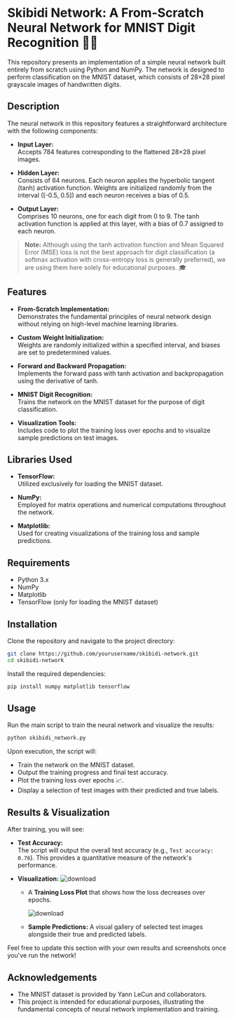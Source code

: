 
# Skibidi Network: A From-Scratch Neural Network for MNIST Digit Recognition 🤖✨

This repository presents an implementation of a simple neural network built entirely from scratch using Python and NumPy. The network is designed to perform classification on the MNIST dataset, which consists of 28×28 pixel grayscale images of handwritten digits.

## Description

The neural network in this repository features a straightforward architecture with the following components:

- **Input Layer:**  
  Accepts 784 features corresponding to the flattened 28×28 pixel images.

- **Hidden Layer:**  
  Consists of 64 neurons. Each neuron applies the hyperbolic tangent (tanh) activation function. Weights are initialized randomly from the interval \([-0.5, 0.5]\) and each neuron receives a bias of 0.5.

- **Output Layer:**  
  Comprises 10 neurons, one for each digit from 0 to 9. The tanh activation function is applied at this layer, with a bias of 0.7 assigned to each neuron.

> **Note:** Although using the tanh activation function and Mean Squared Error (MSE) loss is not the best approach for digit classification (a softmax activation with cross-entropy loss is generally preferred), we are using them here solely for educational purposes. 🎓

## Features

- **From-Scratch Implementation:**  
  Demonstrates the fundamental principles of neural network design without relying on high-level machine learning libraries.

- **Custom Weight Initialization:**  
  Weights are randomly initialized within a specified interval, and biases are set to predetermined values.

- **Forward and Backward Propagation:**  
  Implements the forward pass with tanh activation and backpropagation using the derivative of tanh.

- **MNIST Digit Recognition:**  
  Trains the network on the MNIST dataset for the purpose of digit classification.

- **Visualization Tools:**  
  Includes code to plot the training loss over epochs and to visualize sample predictions on test images.

## Libraries Used

- **TensorFlow:**  
  Utilized exclusively for loading the MNIST dataset.

- **NumPy:**  
  Employed for matrix operations and numerical computations throughout the network.

- **Matplotlib:**  
  Used for creating visualizations of the training loss and sample predictions.

## Requirements

- Python 3.x
- NumPy
- Matplotlib
- TensorFlow (only for loading the MNIST dataset)

## Installation

Clone the repository and navigate to the project directory:

```bash
git clone https://github.com/yourusername/skibidi-network.git
cd skibidi-network
```

Install the required dependencies:

```bash
pip install numpy matplotlib tensorflow
```

## Usage

Run the main script to train the neural network and visualize the results:

```bash
python skibidi_network.py
```

Upon execution, the script will:
- Train the network on the MNIST dataset.
- Output the training progress and final test accuracy.
- Plot the training loss over epochs 📈.
- Display a selection of test images with their predicted and true labels.

## Results & Visualization

After training, you will see:

- **Test Accuracy:**  
  The script will output the overall test accuracy (e.g., `Test accuracy: 0.76`). This provides a quantitative measure of the network's performance.

- **Visualization:**
     ![download](https://github.com/user-attachments/assets/af60cf50-36e8-4122-b79d-aa10bf11e059)
  - A **Training Loss Plot** that shows how the loss decreases over epochs.

    ![download](https://github.com/user-attachments/assets/ae3ff6d0-d5ed-4249-8ebb-2af21573a0cc)
  - **Sample Predictions:** A visual gallery of selected test images alongside their true and predicted labels.

Feel free to update this section with your own results and screenshots once you've run the network!

## Acknowledgements

- The MNIST dataset is provided by Yann LeCun and collaborators.
- This project is intended for educational purposes, illustrating the fundamental concepts of neural network implementation and training.
